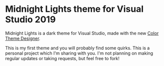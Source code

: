 # Midnight Lights theme for Visual Studio 2019

Midnight Lights is a dark theme for Visual Studio, made with the new [Color Theme Designer](https://marketplace.visualstudio.com/items?itemName=ms-madsk.ColorThemeDesigner).

This is my first theme and you will probably find some quirks. This is a personal project which I'm sharing with you. I'm not planning on making regular updates or taking requests, but feel free to fork!
